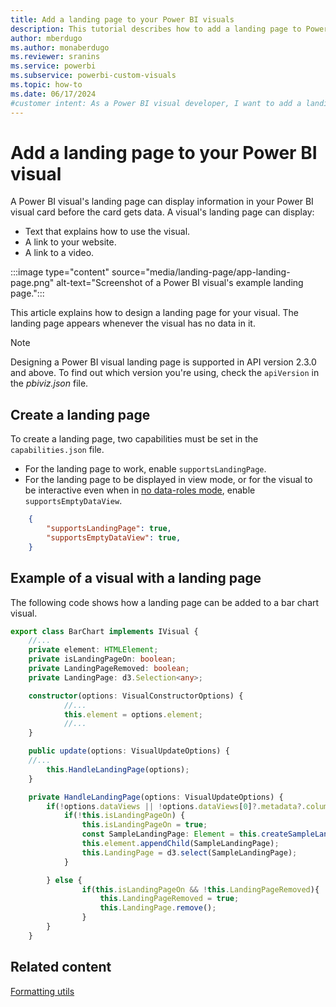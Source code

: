 ```yaml
---
title: Add a landing page to your Power BI visuals
description: This tutorial describes how to add a landing page to Power BI visuals by setting capabilities in a visual's capabilities.json file.
author: mberdugo
ms.author: monaberdugo
ms.reviewer: sranins
ms.service: powerbi
ms.subservice: powerbi-custom-visuals
ms.topic: how-to
ms.date: 06/17/2024
#customer intent: As a Power BI visual developer, I want to add a landing page to my visual so that I can display information in the visual card before the card gets data.
---
```


# Add a landing page to your Power BI visual

A Power BI visual's landing page can display information in your Power BI visual card before the card gets data. A visual's landing page can display:

* Text that explains how to use the visual.
* A link to your website.
* A link to a video.

:::image type="content" source="media/landing-page/app-landing-page.png" alt-text="Screenshot of a Power BI visual's example landing page.":::

This article explains how to design a landing page for your visual. The landing page appears whenever the visual has no data in it.

>[!NOTE]
>Designing a Power BI visual landing page is supported in API version 2.3.0 and above. To find out which version you're using, check the `apiVersion` in the *pbiviz.json* file.

## Create a landing page

To create a landing page, two capabilities must be set in the `capabilities.json` file.

* For the landing page to work, enable `supportsLandingPage`.
* For the landing page to be displayed in view mode, or for the visual to be interactive even when in [no data-roles mode](no-dataroles-support.md), enable `supportsEmptyDataView`.

```json
    {
        "supportsLandingPage": true,
        "supportsEmptyDataView": true,
    }
```

## Example of a visual with a landing page

The following code shows how a landing page can be added to a bar chart visual.

```typescript
export class BarChart implements IVisual {
    //...
    private element: HTMLElement;
    private isLandingPageOn: boolean;
    private LandingPageRemoved: boolean;
    private LandingPage: d3.Selection<any>;

    constructor(options: VisualConstructorOptions) {
            //...
            this.element = options.element;
            //...
    }

    public update(options: VisualUpdateOptions) {
    //...
        this.HandleLandingPage(options);
    }

    private HandleLandingPage(options: VisualUpdateOptions) {
        if(!options.dataViews || !options.dataViews[0]?.metadata?.columns?.length){
            if(!this.isLandingPageOn) {
                this.isLandingPageOn = true;
                const SampleLandingPage: Element = this.createSampleLandingPage(); //create a landing page
                this.element.appendChild(SampleLandingPage);
                this.LandingPage = d3.select(SampleLandingPage);
            }

        } else {
                if(this.isLandingPageOn && !this.LandingPageRemoved){
                    this.LandingPageRemoved = true;
                    this.LandingPage.remove();
                }
        }
    }
```

## Related content

[Formatting utils](utils-formatting.md)
